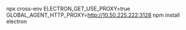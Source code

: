 npx cross-env ELECTRON_GET_USE_PROXY=true GLOBAL_AGENT_HTTP_PROXY=http://10.50.225.222:3128 npm install electron

